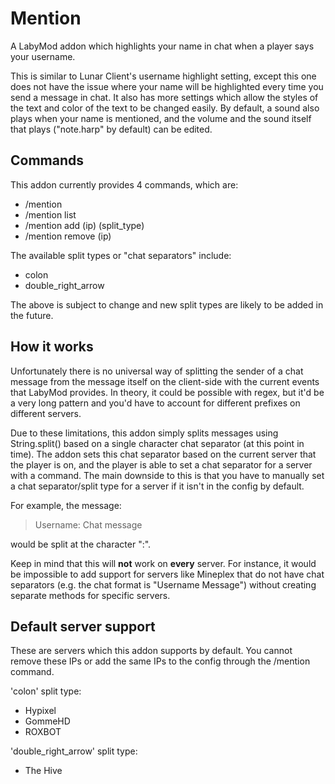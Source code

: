# Mention
A LabyMod addon which highlights your name in chat when a player says your username.

This is similar to Lunar Client's username highlight setting, except this one does not have the issue where your name will be highlighted every time
you send a message in chat. It also has more settings which allow the styles of the text and color of the text to be changed easily. By default, a sound also plays
when your name is mentioned, and the volume and the sound itself that plays ("note.harp" by default) can be edited.

## Commands
This addon currently provides 4 commands, which are:
- /mention
- /mention list
- /mention add (ip) (split_type)
- /mention remove (ip)

The available split types or "chat separators" include:
- colon
- double_right_arrow

The above is subject to change and new split types are likely to be added in the future.

## How it works
Unfortunately there is no universal way of splitting the sender of a chat message from the message itself on the 
client-side with the current events that LabyMod provides. In theory, it could be possible with regex, 
but it'd be a very long pattern and you'd have to account for different prefixes on different servers.

Due to these limitations, this addon simply splits messages using String.split() based on a single character chat separator (at this point in time).
The addon sets this chat separator based on the current server that the player is on, and the player is able to set a chat separator for a server
with a command. The main downside to this is that you have to manually set a chat separator/split type for a server if it isn't in the config by default.

For example, the message:
> Username: Chat message

would be split at the character ":".

Keep in mind that this will **not** work on **every** server. For instance, it would be impossible to add support for servers like Mineplex that do not have chat 
separators (e.g. the chat format is "Username Message") without creating separate methods for specific servers.

## Default server support
These are servers which this addon supports by default. You cannot remove these IPs or add the same IPs to the config through the /mention command.

'colon' split type:
- Hypixel
- GommeHD
- ROXBOT

'double_right_arrow' split type:
- The Hive

